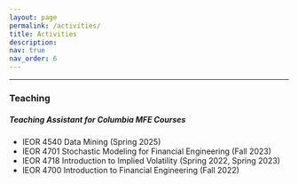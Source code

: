 ```yaml
---
layout: page
permalink: /activities/
title: Activities
description:
nav: true
nav_order: 6
---
```

___

### Teaching
##### Teaching Assistant for Columbia MFE Courses
- IEOR 4540 Data Mining (Spring 2025)
- IEOR 4701 Stochastic Modeling for Financial Engineering (Fall 2023)
- IEOR 4718 Introduction to Implied Volatility (Spring 2022, Spring 2023)
- IEOR 4700 Introduction to Financial Engineering (Fall 2022)


